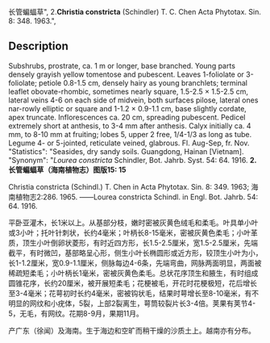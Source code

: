 长管蝙蝠草",
2.**Christia constricta** (Schindler) T. C. Chen Acta Phytotax. Sin. 8: 348. 1963.",

## Description
Subshrubs, prostrate, ca. 1 m or longer, base branched. Young parts densely grayish yellow tomentose and pubescent. Leaves 1-foliolate or 3-foliolate; petiole 0.8-1.5 cm, densely hairy as young branchlets; terminal leaflet obovate-rhombic, sometimes nearly square, 1.5-2.5 × 1.5-2.5 cm, lateral veins 4-6 on each side of midvein, both surfaces pilose, lateral ones nar-rowly elliptic or square and 1-1.2 × 0.9-1.1 cm, base slightly cordate, apex truncate. Inflorescences ca. 20 cm, spreading pubescent. Pedicel extremely short at anthesis, to 3-4 mm after anthesis. Calyx initially ca. 4 mm, to 8-10 mm at fruiting; lobes 5, upper 2 free, 1/4-1/3 as long as tube. Legume 4- or 5-jointed, reticulate veined, glabrous. Fl. Aug-Sep, fr. Nov.
  "Statistics": "Seasides, dry sandy soils. Guangdong, Hainan [Vietnam].
  "Synonym": "*Lourea constricta* Schindler, Bot. Jahrb. Syst. 54: 64. 1916.
**2.长管蝙蝠草（海南植物志）图版15: 15**

Christia constricta (Schindl.) T. Chen in Acta Phytotax. Sin. 8: 349. 1963; 海南植物志2:286. 1965. ——Lourea constricta Schindl. in Engl. Bot. Jahrb. 54: 64. 1916.

平卧亚灌木，长1米以上。从基部分枝，嫩时密被灰黄色绒毛和柔毛。叶具单小叶或3小叶；托叶针刺状，长约4毫米；叶柄长8-15毫米，密被灰黄色柔毛；小叶革质，顶生小叶倒卵状菱形，有时近四方形，长1.5-2.5厘米，宽1.5-2.5厘米，先端截平，有时微凹，基部略呈心形，侧生小叶长椭圆形或近方形，较顶生小叶为小，长1-1.2厘米，宽0.9-1.1厘米，侧脉每边4-6条，先端弯曲，网脉两面明显，两面被稀疏短柔毛；小叶柄长1毫米，密被灰黄色柔毛。总状花序顶生和腋生，有时组成圆锥花序，长约20厘米，被开展短柔毛；花梗被毛，开花时花梗极短，花后增长至3-4毫米；花萼初时长约4毫米，密被钩状毛，结果时萼增长至8-10毫米，有不明显的网纹和小疣体，5裂，上部2裂离生，萼筒较裂片长3-4倍。荚果有荚节4-5，无毛，有网纹。花期8-9月，果期11月。

产广东（徐闻）及海南。生于海边和空旷而稍干燥的沙质土上。越南亦有分布。
